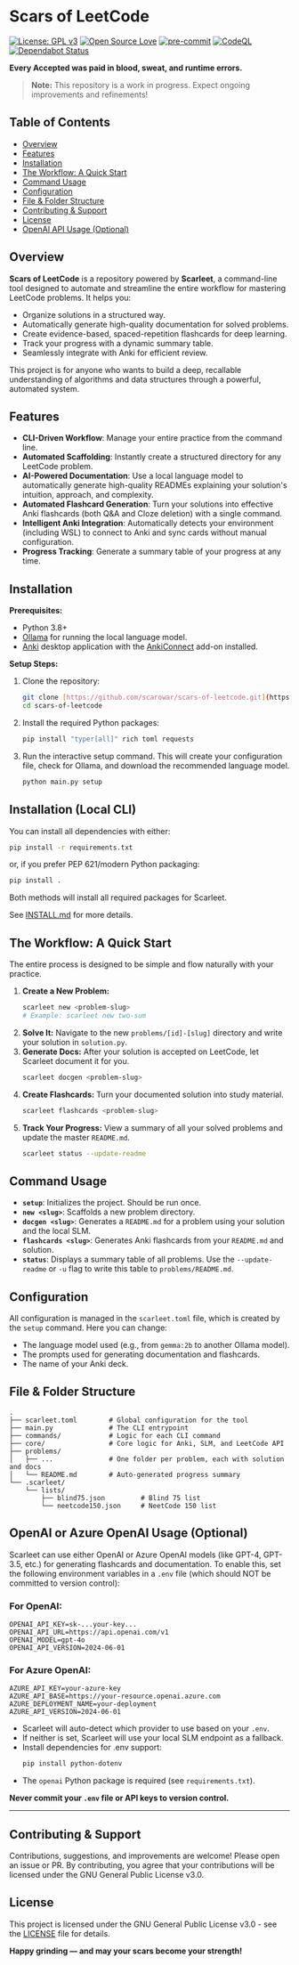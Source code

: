 # Scars of LeetCode

[![License: GPL v3](https://img.shields.io/badge/License-GPLv3-blue.svg)](LICENSE)
[![Open Source Love](https://badges.frapsoft.com/os/v1/open-source.svg?v=103)](https://github.com/scarowar/scars-of-leetcode)
[![pre-commit](https://github.com/scarowar/scars-of-leetcode/actions/workflows/pre-commit.yml/badge.svg)](https://github.com/scarowar/scars-of-leetcode/actions/workflows/pre-commit.yml)
[![CodeQL](https://github.com/scarowar/scars-of-leetcode/actions/workflows/codeql.yml/badge.svg)](https://github.com/scarowar/scars-of-leetcode/actions/workflows/codeql.yml)
[![Dependabot Status](https://img.shields.io/badge/dependabot-enabled-brightgreen?logo=dependabot)](https://github.com/scarowar/scars-of-leetcode/pulls?q=is%3Apr+label%3Adependencies)

**Every Accepted was paid in blood, sweat, and runtime errors.**

> **Note:** This repository is a work in progress. Expect ongoing improvements and refinements!

## Table of Contents

* [Overview](#overview)
* [Features](#features)
* [Installation](#installation)
* [The Workflow: A Quick Start](#the-workflow-a-quick-start)
* [Command Usage](#command-usage)
* [Configuration](#configuration)
* [File & Folder Structure](#file--folder-structure)
* [Contributing & Support](#contributing--support)
* [License](#license)
* [OpenAI API Usage (Optional)](#openai-api-usage-optional)

## Overview

**Scars of LeetCode** is a repository powered by **Scarleet**, a command-line tool designed to automate and streamline the entire workflow for mastering LeetCode problems. It helps you:

* Organize solutions in a structured way.
* Automatically generate high-quality documentation for solved problems.
* Create evidence-based, spaced-repetition flashcards for deep learning.
* Track your progress with a dynamic summary table.
* Seamlessly integrate with Anki for efficient review.

This project is for anyone who wants to build a deep, recallable understanding of algorithms and data structures through a powerful, automated system.

## Features

* **CLI-Driven Workflow**: Manage your entire practice from the command line.
* **Automated Scaffolding**: Instantly create a structured directory for any LeetCode problem.
* **AI-Powered Documentation**: Use a local language model to automatically generate high-quality READMEs explaining your solution's intuition, approach, and complexity.
* **Automated Flashcard Generation**: Turn your solutions into effective Anki flashcards (both Q&A and Cloze deletion) with a single command.
* **Intelligent Anki Integration**: Automatically detects your environment (including WSL) to connect to Anki and sync cards without manual configuration.
* **Progress Tracking**: Generate a summary table of your progress at any time.

## Installation

**Prerequisites:**

* Python 3.8+
* [Ollama](https://ollama.com/) for running the local language model.
* [Anki](https://apps.ankiweb.net/) desktop application with the [AnkiConnect](https://ankiweb.net/shared/info/2055492159) add-on installed.

**Setup Steps:**

1.  Clone the repository:
    ```sh
    git clone [https://github.com/scarowar/scars-of-leetcode.git](https://github.com/scarowar/scars-of-leetcode.git)
    cd scars-of-leetcode
    ```
2.  Install the required Python packages:
    ```sh
    pip install "typer[all]" rich toml requests
    ```
3.  Run the interactive setup command. This will create your configuration file, check for Ollama, and download the recommended language model.
    ```sh
    python main.py setup
    ```

## Installation (Local CLI)

You can install all dependencies with either:

```sh
pip install -r requirements.txt
```

or, if you prefer PEP 621/modern Python packaging:

```sh
pip install .
```

Both methods will install all required packages for Scarleet.

See [INSTALL.md](INSTALL.md) for more details.

## The Workflow: A Quick Start

The entire process is designed to be simple and flow naturally with your practice.

1.  **Create a New Problem:**
    ```sh
    scarleet new <problem-slug>
    # Example: scarleet new two-sum
    ```
2.  **Solve It:** Navigate to the new `problems/[id]-[slug]` directory and write your solution in `solution.py`.
3.  **Generate Docs:** After your solution is accepted on LeetCode, let Scarleet document it for you.
    ```sh
    scarleet docgen <problem-slug>
    ```
4.  **Create Flashcards:** Turn your documented solution into study material.
    ```sh
    scarleet flashcards <problem-slug>
    ```
5.  **Track Your Progress:** View a summary of all your solved problems and update the master `README.md`.
    ```sh
    scarleet status --update-readme
    ```

## Command Usage

* **`setup`**: Initializes the project. Should be run once.
* **`new <slug>`**: Scaffolds a new problem directory.
* **`docgen <slug>`**: Generates a `README.md` for a problem using your solution and the local SLM.
* **`flashcards <slug>`**: Generates Anki flashcards from your `README.md` and solution.
* **`status`**: Displays a summary table of all problems. Use the `--update-readme` or `-u` flag to write this table to `problems/README.md`.

## Configuration

All configuration is managed in the `scarleet.toml` file, which is created by the `setup` command. Here you can change:

* The language model used (e.g., from `gemma:2b` to another Ollama model).
* The prompts used for generating documentation and flashcards.
* The name of your Anki deck.

## File & Folder Structure

```
.
├── scarleet.toml        # Global configuration for the tool
├── main.py              # The CLI entrypoint
├── commands/            # Logic for each CLI command
├── core/                # Core logic for Anki, SLM, and LeetCode API
├── problems/
│   ├── ...              # One folder per problem, each with solution and docs
│   └── README.md        # Auto-generated progress summary
└── .scarleet/
    └── lists/
        ├── blind75.json         # Blind 75 list
        └── neetcode150.json     # NeetCode 150 list
```


## OpenAI or Azure OpenAI Usage (Optional)

Scarleet can use either OpenAI or Azure OpenAI models (like GPT-4, GPT-3.5, etc.) for generating flashcards and documentation. To enable this, set the following environment variables in a `.env` file (which should NOT be committed to version control):

### For OpenAI:
```
OPENAI_API_KEY=sk-...your-key...
OPENAI_API_URL=https://api.openai.com/v1
OPENAI_MODEL=gpt-4o
OPENAI_API_VERSION=2024-06-01
```

### For Azure OpenAI:
```
AZURE_API_KEY=your-azure-key
AZURE_API_BASE=https://your-resource.openai.azure.com
AZURE_DEPLOYMENT_NAME=your-deployment
AZURE_API_VERSION=2024-06-01
```

- Scarleet will auto-detect which provider to use based on your `.env`.
- If neither is set, Scarleet will use your local SLM endpoint as a fallback.
- Install dependencies for .env support:
  ```sh
  pip install python-dotenv
  ```
- The `openai` Python package is required (see `requirements.txt`).

**Never commit your `.env` file or API keys to version control.**

---

## Contributing & Support

Contributions, suggestions, and improvements are welcome! Please open an issue or PR. By contributing, you agree that your contributions will be licensed under the GNU General Public License v3.0.

## License

This project is licensed under the GNU General Public License v3.0 - see the [LICENSE](LICENSE) file for details.

**Happy grinding — and may your scars become your strength!**
